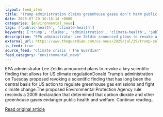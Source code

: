 ```yaml
---
layout: feed_item
title: "Trump administration claims greenhouse gases don’t harm public health"
date: 2025-07-29 16:18:14 +0000
categories: [environmental_news]
tags: ['public-health', 'climate-health']
keywords: ['trump', 'claims', 'administration', 'climate-health', 'public-health']
description: "EPA administrator Lee Zeldin announced plans to revoke a key scientific finding that allows for US climate regulationDonald Trump’s administration on Tuesday..."
external_url: https://www.theguardian.com/us-news/2025/jul/29/trump-zeldin-epa-greenhouse-gas-emissions
is_feed: true
source_feed: "Climate crisis | The Guardian"
feed_category: "environmental_news"
---
```


EPA administrator Lee Zeldin announced plans to revoke a key scientific finding that allows for US climate regulationDonald Trump’s administration on Tuesday proposed revoking a scientific finding that has long been the central basis for US action to regulate greenhouse gas emissions and fight climate change.The proposed Environmental Protection Agency rule rescinds a 2009 declaration that determined that carbon dioxide and other greenhouse gases endanger public health and welfare. Continue reading...

[Read original article](https://www.theguardian.com/us-news/2025/jul/29/trump-zeldin-epa-greenhouse-gas-emissions)
